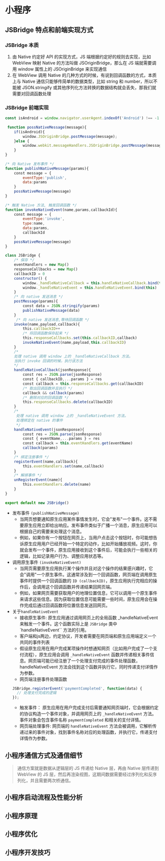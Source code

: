 # 小程序
## JSBridge 特点和前端实现方式
### JSBridge 本质
1. 由 Native 约定好 API 的实现方式，JS 端根据约定好的规则去实现，比如 WebView 映射 Native 的方法叫做 JSOriginBridge，那么在 JS 端就需要调用 window 属性上的 JSOriginBridge 来实现通信
2. 在 WebView 调用 Native 的几种方式的时候，有说到回调函数的方式，本质上与 Native 通信只能够传简单的数据类型，比如 string 和 number，所以不能被 JSON.stringify 或其他序列化方法转换的数据结构就会丢失，那我们就需要对回调函数处理
### JSBridge 前端实现
```js
const isAndroid = window.navigator.userAgent.indexOf('Android') !== -1
​
 function possNativeMessage(message){
    if(isAndroid){
        window.JSOriginBridge.postMessage(message);
    }else {
        window.webkit.messageHandlers.JSOriginBridge.postMessage(message);
    }
}
​
/* 向 Native 发布事件 */
function publishNativeMessage(params){
    const message = {
        eventType:'publish',
        data:params
    }
    possNativeMessage(message)
}
​
/* 触发 Native 方法, 触发回调函数 */
function invokeNativeEvent(name,params,callbackId){
    const message = {
        eventType:'invoke',
        type:name,
        data:params,
        callbackId
    }
    possNativeMessage(message)
}
​
class JSBridge {
    /* 保存 */
    eventHandlers = new Map()
    responseCallbacks = new Map()
    callbackID = 0
    constructor() {
        window._handleNativeCallback = this.handleNativeCallback.bind(this)
        window._handleNativeEvent = this.handleNativeEvent.bind(this)
    }
    /* 向 native 发送消息 */
    postMessage(params){
        const data = JSON.stringify(params)
        publishNativeMessage(data)
    }
     /* 向 native 发送消息,等待回调函数 */
    invoke(name,payload,callback){
        this.callbackID++
        /* 将回调函数保存起来 */
        this.responseCallbacks.set(this.callbackID,callback)
        invokeNativeEvent(name,payload,this.callbackID)
    }
    /* 
    处理 native 调用 window 上的 _handleNativeCallback 方法。
    当执行 invoke 回调的时候，执行该方法
    */
    handleNativeCallback(jsonResponse){
        const res = JSON.parse(jsonResponse)
        const { callbackID,...params } = res
        const callback = this.responseCallbacks.get(callbackID)
        /* 取出回调函数并且执行 */
        callback && callback(params)
        /* 删除对应的回调函数 */
        this.responseCallbacks.delete(callbackID)
    }
    /* 
     处理 native 调用 window 上的 _handleNativeEvent 方法。
     处理绑定在 native 的事件
     */
    handleNativeEvent(jsonResponse){
        const res = JSON.parse(jsonResponse)
        const { eventName,...params } = res
        const callback = this.eventHandlers.get(eventName)
        callback(params)
    }
    /* 绑定注册事件 */
    registerEvent(name,callback){
        this.eventHandlers.set(name,callback)
    }
    /* 解绑事件 */
    unRegisterEvent(name){
        this.eventHandlers.delete(name)
    }
}
​
export default new JSBridge()
```
- 发布事件 `(publishNativeMessage)`
  - 当网页想要通知原生应用某件事情发生时，它会"发布"一个事件。这不需要原生应用立即给出响应。发布事件类似于广播一个消息，原生应用可以根据自己的需要来处理这个消息。
  - 例如，如果你有一个按钮在网页上，当用户点击这个按钮时，你可能想告诉原生应用用户已经开始一个特定的动作，比如开始播放视频。这时，你就会发布一个事件，原生应用接收到这个事件后，可能会执行一些相关的逻辑，比如记录用户行为、调整应用状态等。
- 调用原生事件 `(invokeNativeEvent)`
  - 当网页需要原生应用执行某个操作并且对这个操作的结果感兴趣时，它会"调用"一个原生事件。这通常涉及到一个回调函数，网页端在调用原生事件时提供一个回调函数的 `ID (callbackID)`，原生应用执行完相应的操作后，会调用这个回调函数并传递结果回网页端。
  - 例如，如果网页需要获取用户的地理位置信息，它可以调用一个原生事件来请求这些信息。因为获取位置信息可能需要一些时间，原生应用会在操作完成后通过回调函数将位置信息发送回网页。
- 关于`handleNativeEvent`
  - 接收原生事件: 原生应用通过调用网页上的全局函数 _handleNativeEvent 来触发一个事件。这个函数实际上是 `JSBridge` 类中 `handleNativeEvent`` 方法的引用。
  - 客户端和js两边，约定协议，开发者需要在网页端和原生应用端定义一个共同的事件列表
  - 假设原生应用在用户完成某项操作时想通知网页（比如用户完成了一个支付流程），原生应用会调用 `_handleNativeEvent` 函数并传递相关事件信息。网页端可能已经注册了一个处理支付完成的事件处理函数，handleNativeEvent 方法会找到这个函数并执行它，同时传递支付详情作为参数。
  - 网页端注册事件处理函数
  ```js
  JSBridge.registerEvent('paymentCompleted', function(data) {
    // 处理支付完成的逻辑
  });
  ```
  - 触发事件： 原生应用在用户完成支付后需要通知网页端时，它会根据约定的协议构造一个事件对象，并调用网页上的 `_handleNativeEvent` 方法。事件对象会包含事件名称     `paymentCompleted` 和相关的支付详情。
  - 网页端处理事件: 网页端的 `handleNativeEvent` 方法会被调用，它解析传递过来的事件对象，找到事件名称对应的处理函数，并执行它，传递支付详情作为参数。

## 小程序通信方式及通信细节
> 通信方案就是数据从逻辑层的 JS 传递给 Native 层，再由 Native 层传递到 WebView 的 JS 层，然后再渲染视图，这期间数据需要经过序列化和反序列化，并且需要两次桥通信。
 
## 小程序启动流程及性能分析


## 小程序原理

## 小程序优化
## 小程序开发技巧
